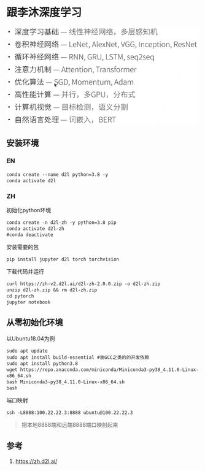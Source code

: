 # 跟李沐深度学习

![image-20220319231326385](README.assets/image-20220319231326385.png)

## 安装环境

### EN

```
conda create --name d2l python=3.8 -y
conda activate d2l
```



### ZH

初始化python环境

```
conda create -n d2l-zh -y python=3.8 pip
conda activate d2l-zh
#conda deactivate
```

安装需要的包

```
pip install jupyter d2l torch torchvision
```

下载代码并运行

```
curl https://zh-v2.d2l.ai/d2l-zh-2.0.0.zip -o d2l-zh.zip
unzip d2l-zh.zip && rm d2l-zh.zip
cd pytorch
jupyter notebook
```



## 从零初始化环境

以Ubuntu18.04为例

```
sudo apt update
sudo apt install build-essential #装GCC之类的的开发依赖
sudo apt install python3.8
wget https://repo.anaconda.com/miniconda/Miniconda3-py38_4.11.0-Linux-x86_64.sh
bash Miniconda3-py38_4.11.0-Linux-x86_64.sh
bash
```

端口映射

```
ssh -L8888:100.22.22.3:8888 ubuntu@100.22.22.3
```

> 把本地8888端和远端8888端口映射起来

## 参考

1. https://zh.d2l.ai/